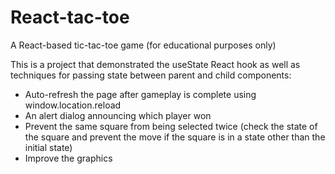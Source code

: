 # React-tac-toe
A React-based tic-tac-toe game (for educational purposes only)

This is a project that demonstrated the useState React hook as well as techniques for passing state between parent and child components:

- Auto-refresh the page after gameplay is complete using window.location.reload
- An alert dialog announcing which player won
- Prevent the same square from being selected twice (check the state of the square and prevent the move if the square is in a state other than the initial state)
- Improve the graphics
